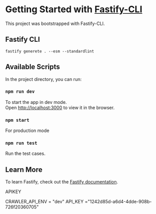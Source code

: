 # Getting Started with [Fastify-CLI](https://www.npmjs.com/package/fastify-cli)

This project was bootstrapped with Fastify-CLI.

##  Fastify CLI
`fastify generete . --esm --standardlint` 

## Available Scripts

In the project directory, you can run:

### `npm run dev`

To start the app in dev mode.\
Open [http://localhost:3000](http://localhost:3000) to view it in the browser.


### `npm start`

For production mode

### `npm run test`

Run the test cases.

## Learn More

To learn Fastify, check out the [Fastify documentation](https://www.fastify.io/docs/latest/).

APIKEY

CRAWLER_API_ENV = "dev"
API_KEY ="1242d85d-a6d4-4dde-908b-726f20360705"
